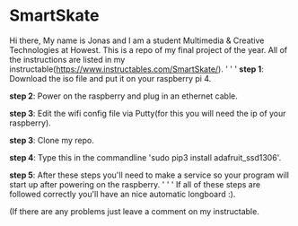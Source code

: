 # SmartSkate
Hi there, My name is Jonas and I am a student Multimedia & Creative Technologies at Howest. This is a repo of my final project of the year. All of the instructions are listed in my instructable(https://www.instructables.com/SmartSkate/).
'
'
'
**step 1**: Download the iso file and put it on your raspberry pi 4.

**step 2**: Power on the raspberry and plug in an ethernet cable.

**step 3**: Edit the wifi config file via Putty(for this you will need the ip of your raspberry).

**step 3**: Clone my repo.

**step 4**: Type this in the commandline 'sudo pip3 install adafruit_ssd1306'.

**step 5**: After these steps you'll need to make a service so your program will start up after powering on the raspberry.
'
'
'
If all of these steps are followed correctly you'll have an nice automatic longboard :).

(If there are any problems just leave a comment on my instructable.
